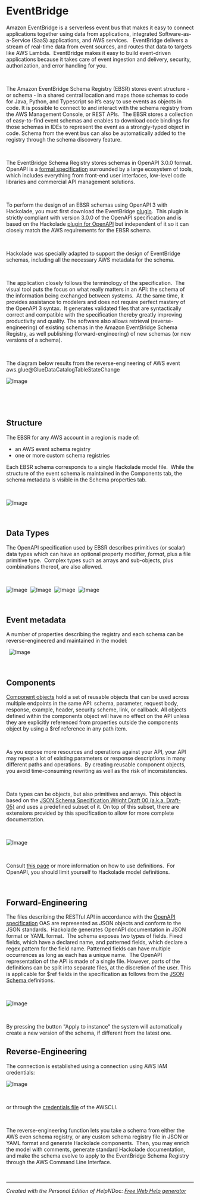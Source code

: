 # EventBridge

Amazon EventBridge is a serverless event bus that makes it easy to connect applications together using data from applications, integrated Software-as-a-Service (SaaS) applications, and AWS services. &nbsp; EventBridge delivers a stream of real-time data from event sources, and routes that data to targets like AWS Lambda.&nbsp; EventBridge makes it easy to build event-driven applications because it takes care of event ingestion and delivery, security, authorization, and error handling for you.

&nbsp;

The Amazon EventBridge Schema Registry (EBSR) stores event structure - or schema - in a shared central location and maps those schemas to code for Java, Python, and Typescript so it’s easy to use events as objects in code. It is possible to connect to and interact with the schema registry from the AWS Management Console, or REST APIs.&nbsp; The EBSR stores a collection of easy-to-find event schemas and enables to download code bindings for those schemas in IDEs to represent the event as a strongly-typed object in code. Schema from the event bus can also be automatically added to the registry through the schema discovery feature.

&nbsp;

The EventBridge Schema Registry stores schemas in OpenAPI 3.0.0 format.&nbsp; OpenAPI is a [formal specification](<https://github.com/OAI/OpenAPI-Specification/blob/master/versions/3.0.2.md> "target=\"\_blank\"") surrounded by a large ecosystem of tools, which includes everything from front-end user interfaces, low-level code libraries and commercial API management solutions.

&nbsp;

To perform the design of an EBSR schemas using OpenAPI 3 with Hackolade, you must first download the EventBridge [plugin](<DownloadadditionalDBtargetplugin.md>).&nbsp; This plugin is strictly compliant with version 3.0.0 of the OpenAPI specification and is based on the Hackolade [plugin for OpenAPI](<OpenAPI.md>) but independent of it so it can closely match the AWS requirements for the EBSR schema.

&nbsp;

Hackolade was specially adapted to support the design of EventBridge schemas, including all the necessary AWS metadata for the schema. &nbsp;

&nbsp;

The application closely follows the terminology of the specification.&nbsp; The visual tool puts the focus on what really matters in an API: the schema of the information being exchanged between systems.&nbsp; At the same time, it provides assistance to modelers and does not require perfect mastery of the OpenAPI 3 syntax.&nbsp; It generates validated files that are syntactically correct and compatible with the specification thereby greatly improving productivity and quality. The software also allows retrieval (reverse-engineering) of existing schemas in the Amazon EventBridge Schema Registry, as well publishing (forward-engineering) of new schemas (or new versions of a schema).

&nbsp;

The diagram below results from the reverse-engineering of AWS event aws.glue@GlueDataCatalogTableStateChange

![Image](<lib/EventBridge%20workspace.png>)

&nbsp;

&nbsp;

## Structure ##

The EBSR for any AWS account in a region is made of:

* an AWS event schema registry
* one or more custom schema registries

Each EBSR schema corresponds to a single Hackolade model file.&nbsp; While the structure of the event schema is maintained in the Components tab, the schema metadata is visible in the Schema properties tab.

&nbsp;

![Image](<lib/EBSR%20lower%20tab.png>)

&nbsp;

## Data Types ##

The OpenAPI specification used by EBSR describes primitives (or scalar) data types which can have an optional property modifier, *format*, plus a file primitive type.&nbsp; Complex types such as arrays and sub-objects, plus combinations thereof, are also allowed.

&nbsp;

![Image](<lib/Swagger%20data%20types.png>)&nbsp; ![Image](<lib/Swagger%20data%20types%20-%20string.png>)&nbsp; ![Image](<lib/Swagger%20data%20types%20-%20number.png>)&nbsp; ![Image](<lib/Swagger%20data%20types%20-%20integer.png>) &nbsp;

&nbsp;

## Event metadata ##

A number of properties describing the registry and each schema can be reverse-engineered and maintained in the model:

&nbsp; ![Image](<lib/EBSR%20metadata.png>)

&nbsp;

## Components ##

[Component objects](<https://github.com/OAI/OpenAPI-Specification/blob/master/versions/3.0.2.md#components-object> "target=\"\_blank\"") hold a set of reusable objects that can be used across multiple endpoints in the same API: schema, parameter, request body, response, example, header, security scheme, link, or callback. All objects defined within the components object will have no effect on the API unless they are explicitly referenced from properties outside the components object by using a $ref reference in any path item.

&nbsp;

As you expose more resources and operations against your API, your API may repeat a lot of existing parameters or response descriptions in many different paths and operations.&nbsp; By creating reusable component objects, you avoid time-consuming rewriting as well as the risk of inconsistencies.

&nbsp;

Data types can be objects, but also primitives and arrays. This object is based on the [JSON Schema Specification Wright Draft 00 (a.k.a. Draft-05)](<http://json-schema.org/> "target=\"\_blank\"") and uses a predefined subset of it. On top of this subset, there are extensions provided by this specification to allow for more complete documentation.

&nbsp;

![Image](<lib/OpenAPI%20-%20Components.png>)

&nbsp;

Consult [this page](<Reusableobjectsdefinitions.md>) or more information on how to use definitions.&nbsp; For OpenAPI, you should limit yourself to Hackolade model definitions.

&nbsp;

## Forward-Engineering ##

The files describing the RESTful API in accordance with the [OpenAPI specification](<https://github.com/OAI/OpenAPI-Specification/blob/master/versions/3.0.2.md> "target=\"\_blank\"") OAS are represented as JSON objects and conform to the JSON standards.&nbsp; Hackolade generates OpenAPI documentation in JSON format or YAML format.&nbsp; The schema exposes two types of fields. Fixed fields, which have a declared name, and patterned fields, which declare a regex pattern for the field name. Patterned fields can have multiple occurrences as long as each has a unique name.&nbsp; The OpenAPI representation of the API is made of a single file. However, parts of the definitions can be split into separate files, at the discretion of the user. This is applicable for $ref fields in the specification as follows from the [JSON Schema ](<http://json-schema.org/> "target=\"\_blank\"")definitions.

&nbsp;

![Image](<lib/EventBridge%20script%20forward-engineering.png>)

&nbsp;

By pressing the button "Apply to instance" the system will automatically create a new version of the schema, if different from the latest one.

## Reverse-Engineering ##

The connection is established using a connection using AWS IAM credentials:

![Image](<lib/Glue%20connection%20settings.png>)

&nbsp;

or through the [credentials file](<https://docs.aws.amazon.com/cli/latest/userguide/cli-configure-files.html> "target=\"\_blank\"") of the AWSCLI.

&nbsp;

The reverse-engineering function lets you take a schema from either the AWS even schema registry, or any custom schema registry file in JSON or YAML format and generate Hackolade components.&nbsp; Then, you may enrich the model with comments, generate standard Hackolade documentation, and make the schema evolve to apply to the EventBridge Schema Registry through the AWS Command Line Interface.

&nbsp;


***
_Created with the Personal Edition of HelpNDoc: [Free Web Help generator](<https://www.helpndoc.com>)_
